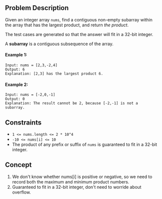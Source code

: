 ## Problem Description

Given an integer array `nums`, find a contiguous non-empty subarray within the array that has the largest product, and return *the product*.

The test cases are generated so that the answer will fit in a 32-bit integer.

A **subarray** is a contiguous subsequence of the array.

#### Example 1:
```plaintext
Input: nums = [2,3,-2,4]
Output: 6
Explanation: [2,3] has the largest product 6.
```
#### Example 2:
```plaintext
Input: nums = [-2,0,-1]
Output: 0
Explanation: The result cannot be 2, because [-2,-1] is not a subarray.
```
## Constraints

- `1 <= nums.length <= 2 * 10^4`
- `-10 <= nums[i] <= 10`
- The product of any prefix or suffix of `nums` is guaranteed to fit in a 32-bit integer.

## Concept
1. We don't know whether nums[i] is positive or negative, so we need to record both the maximum and minimum product numbers.
2. Guaranteed to fit in a 32-bit integer, don't need to worride about overflow.
